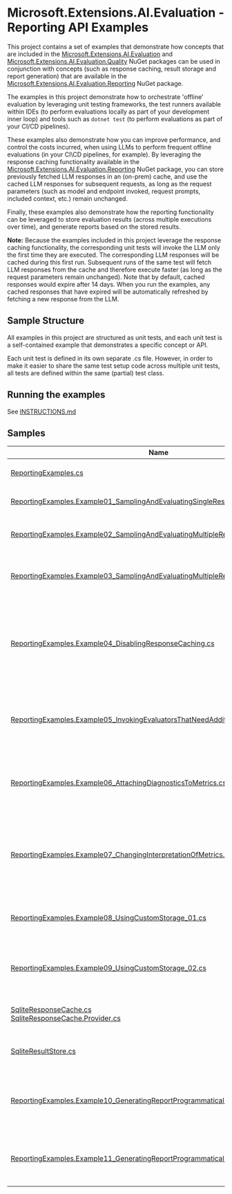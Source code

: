 # Microsoft.Extensions.AI.Evaluation - Reporting API Examples

This project contains a set of examples that demonstrate how concepts that are included in the
[Microsoft.Extensions.AI.Evaluation](https://www.nuget.org/packages/Microsoft.Extensions.AI.Evaluation) and
[Microsoft.Extensions.AI.Evaluation.Quality](https://www.nuget.org/packages/Microsoft.Extensions.AI.Evaluation.Quality)
NuGet packages can be used in conjunction with concepts (such as response caching, result storage and report
generation) that are available in the
[Microsoft.Extensions.AI.Evaluation.Reporting](https://www.nuget.org/packages/Microsoft.Extensions.AI.Evaluation.Reporting)
NuGet package.

The examples in this project demonstrate how to orchestrate 'offline' evaluation by leveraging unit testing frameworks,
the test runners available within IDEs (to perform evaluations locally as part of your development inner loop) and
tools such as `dotnet test` (to perform evaluations as part of your CI/CD pipelines).

These examples also demonstrate how you can improve performance, and control the costs incurred, when using LLMs to
perform frequent offline evaluations (in your CI\CD pipelines, for example). By leveraging the response caching
functionality available in the
[Microsoft.Extensions.AI.Evaluation.Reporting](https://www.nuget.org/packages/Microsoft.Extensions.AI.Evaluation.Reporting)
NuGet package, you can store previously fetched LLM responses in an (on-prem) cache, and use the cached LLM responses
for subsequent requests, as long as the request parameters (such as model and endpoint invoked, request prompts,
included context, etc.) remain unchanged.

Finally, these examples also demonstrate how the reporting functionality can be leveraged to store evaluation results
(across multiple executions over time), and generate reports based on the stored results.

**Note:** Because the examples included in this project leverage the response caching functionality, the corresponding
unit tests will invoke the LLM only the first time they are executed. The corresponding LLM responses will be cached
during this first run. Subsequent runs of the same test will fetch LLM responses from the cache and therefore execute
faster (as long as the request parameters remain unchanged). Note that by default, cached responses would expire after
14 days. When you run the examples, any cached responses that have expired will be automatically refreshed by fetching
a new response from the LLM.

## Sample Structure

All examples in this project are structured as unit tests, and each unit test is a self-contained example that
demonstrates a specific concept or API.

Each unit test is defined in its own separate .cs file. However, in order to make it easier to share the same test
setup code across multiple unit tests, all tests are defined within the same (partial) test class.

## Running the examples

See [INSTRUCTIONS.md](../INSTRUCTIONS.md)

## Samples

| Name | Description |
| --- | --- |
| [ReportingExamples.cs](./ReportingExamples.cs) | Contains setup code that is shared by all unit tests in the project. |
| [ReportingExamples.Example01_SamplingAndEvaluatingSingleResponse.cs](./ReportingExamples.Example01_SamplingAndEvaluatingSingleResponse.cs) | Demonstrates how to evaluate a single LLM response for a given question. |
| [ReportingExamples.Example02_SamplingAndEvaluatingMultipleResponses.cs](./ReportingExamples.Example02_SamplingAndEvaluatingMultipleResponses.cs) | Demonstrates how to sample multiple LLM responses for a given question and evaluate each of the sampled responses. |
| [ReportingExamples.Example03_SamplingAndEvaluatingMultipleResponsesInParallel.cs](./ReportingExamples.Example03_SamplingAndEvaluatingMultipleResponsesInParallel.cs) | Demonstrates how to sample multiple LLM responses for a given question and evaluate each of the sampled responses in parallel. |
| [ReportingExamples.Example04_DisablingResponseCaching.cs](./ReportingExamples.Example04_DisablingResponseCaching.cs) | Demonstrates how to turn off response caching.<br><br>Notice that unlike other unit tests in the project which execute slowly the first time around and are fast in subsequent exections, this test takes roughly the same amount of time to execute each time. |
| [ReportingExamples.Example05_InvokingEvaluatorsThatNeedAdditionalContext.cs](./ReportingExamples.Example05_InvokingEvaluatorsThatNeedAdditionalContext.cs) | Demonstrates how to invoke evaluators that need some additional context (such as grounding context in the case of the Groundedness evaluator or baseline ground truth for the Equivalence evaluator). |
| [ReportingExamples.Example06_AttachingDiagnosticsToMetrics.cs](./ReportingExamples.Example06_AttachingDiagnosticsToMetrics.cs) | Demonstrates how to log diagnostics to evaluation metrics included in the evaluation result.<br><br>Inspect the generated report at the end to understand how diagnostics are reported. |
| [ReportingExamples.Example07_ChangingInterpretationOfMetrics.cs](./ReportingExamples.Example07_ChangingInterpretationOfMetrics.cs) | Demonstrates how the interpretation of evaluation metrics included in the evaluation result can be changed.<br><br>Inspect the generated report at the end to understand how the changed interpretation is displayed in the report. |
| [ReportingExamples.Example08_UsingCustomStorage_01.cs](./ReportingExamples.Example08_UsingCustomStorage_01.cs) | Demonstrates how to use custom (SQLite-based) storage providers to store evaluation results and to cache LLM responses. |
| [ReportingExamples.Example09_UsingCustomStorage_02.cs](./ReportingExamples.Example09_UsingCustomStorage_02.cs) | Another example that demonstrates how to use custom (SQLite-based) storage providers to store evaluation results and to cache LLM responses. |
| [SqliteResponseCache.cs](./Storage/Sqlite/SqliteResponseCache.cs)<br>[SqliteResponseCache.Provider.cs](./Storage/Sqlite/SqliteResponseCache.Provider.cs) | Demonstrates how to author a custom (SQLite-based) storage provider to cache LLM responses. |
| [SqliteResultStore.cs](./Storage/Sqlite/SqliteResultStore.cs) | Demonstrates how to author a custom (SQLite-based) storage provider to store evaluation result data. |
| [ReportingExamples.Example10_GeneratingReportProgrammatically.cs](./ReportingExamples.Example10_GeneratingReportProgrammatically.cs) | Demonstrates how to generate a report for the most recent execution of the examples above that store their evaluation results on disk (using `DiskBasedReportingConfiguration` and `DiskBasedResultStore`). |
| [ReportingExamples.Example11_GeneratingReportProgrammaticallyFromCustomStorage.cs](./ReportingExamples.Example11_GeneratingReportProgrammaticallyFromCustomStorage.cs) | Demonstrates how to generate a report for the most recent execution of the examples above that store their evaluation results in a custom (SQLite-based) result store. |
